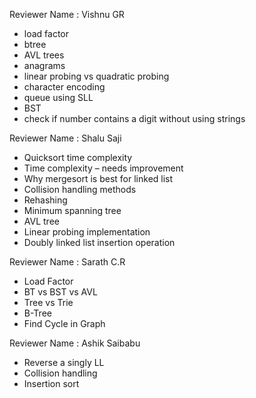Reviewer Name : Vishnu GR

- load factor
- btree
- AVL trees
- anagrams
- linear probing vs quadratic probing
- character encoding
- queue using SLL
- BST
- check if number contains a digit without using strings

Reviewer Name : Shalu Saji

- Quicksort time complexity
- Time complexity – needs improvement
- Why mergesort is best for linked list
- Collision handling methods
- Rehashing
- Minimum spanning tree
- AVL tree
- Linear probing implementation
- Doubly linked list insertion operation

Reviewer Name : Sarath C.R

- Load Factor
- BT vs BST vs AVL
- Tree vs Trie
- B-Tree
- Find Cycle in Graph

Reviewer Name : Ashik Saibabu

- Reverse a singly LL
- Collision handling
- Insertion sort